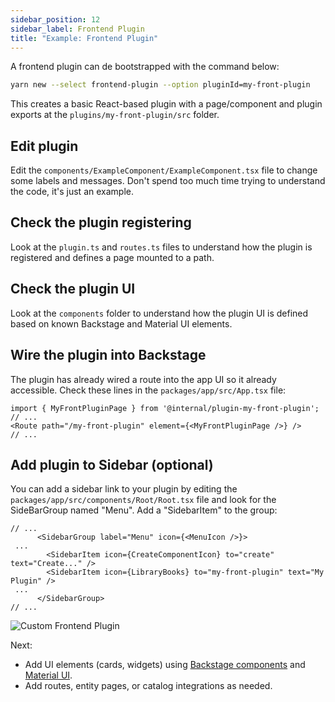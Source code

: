 ```yaml
---
sidebar_position: 12
sidebar_label: Frontend Plugin
title: "Example: Frontend Plugin"
---
```


A frontend plugin can de bootstrapped with the command below:

```bash
yarn new --select frontend-plugin --option pluginId=my-front-plugin
```

This creates a basic React-based plugin with a page/component and plugin exports at the `plugins/my-front-plugin/src` folder.

## Edit plugin

Edit the `components/ExampleComponent/ExampleComponent.tsx` file to change some labels and messages. Don't spend too much time trying to understand the code, it's just an example.

## Check the plugin registering

Look at the `plugin.ts` and `routes.ts` files to understand how the plugin is registered and defines a page mounted to a path.

## Check the plugin UI

Look at the `components` folder to understand how the plugin UI is defined based on known Backstage and Material UI elements.

## Wire the plugin into Backstage

The plugin has already wired a route into the app UI so it already accessible. Check these lines in the `packages/app/src/App.tsx` file:

```tsx
import { MyFrontPluginPage } from '@internal/plugin-my-front-plugin';
// ...
<Route path="/my-front-plugin" element={<MyFrontPluginPage />} />
// ...
```

## Add plugin to Sidebar (optional)

You can add a sidebar link to your plugin by editing the `packages/app/src/components/Root/Root.tsx` file and look for the SideBarGroup named "Menu". Add a "SidebarItem" to the group:

```tsx
// ...
      <SidebarGroup label="Menu" icon={<MenuIcon />}>
 ...
        <SidebarItem icon={CreateComponentIcon} to="create" text="Create..." />
        <SidebarItem icon={LibraryBooks} to="my-front-plugin" text="My Plugin" />
 ...
      </SidebarGroup>
// ...
```

![Custom Frontend Plugin](/img/assets/custom-front.png)

Next:

- Add UI elements (cards, widgets) using [Backstage components](https://backstage.io/storybook/) and [Material UI](https://mui.com/material-ui/).
- Add routes, entity pages, or catalog integrations as needed.
